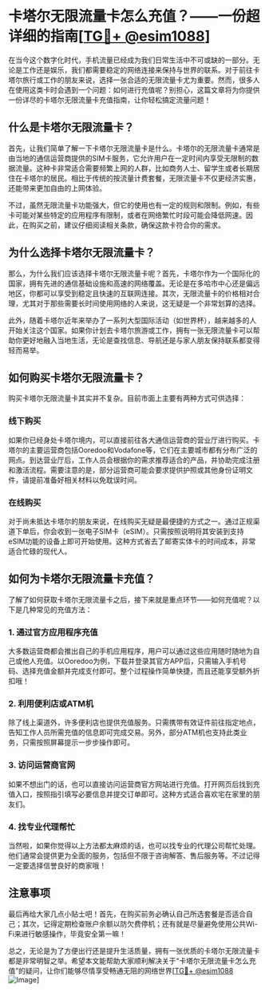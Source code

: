 # 卡塔尔无限流量卡怎么充值？——一份超详细的指南[[TG💪+ @esim1088](https://t.me/s/esim1088)]

在当今这个数字化时代，手机流量已经成为我们日常生活中不可或缺的一部分。无论是工作还是娱乐，我们都需要稳定的网络连接来保持与世界的联系。对于前往卡塔尔旅行或工作的朋友来说，选择一张合适的无限流量卡尤为重要。然而，很多人在使用这类卡时会遇到一个问题：如何进行充值呢？别担心，这篇文章将为你提供一份详尽的卡塔尔无限流量卡充值指南，让你轻松搞定流量问题！

## 什么是卡塔尔无限流量卡？

首先，让我们简单了解一下卡塔尔无限流量卡是什么。卡塔尔的无限流量卡通常是由当地的通信运营商提供的SIM卡服务，它允许用户在一定时间内享受无限制的数据流量。这种卡非常适合需要频繁上网的人群，比如商务人士、留学生或者长期居住在卡塔尔的居民。相比于传统的按流量计费套餐，无限流量卡不仅更经济实惠，还能带来更加自由的上网体验。

不过，虽然无限流量卡功能强大，但它的使用也有一定的规则和限制。例如，有些卡可能对某些特定的应用程序有限制，或者在网络繁忙时段可能会降低网速。因此，在购买之前，建议仔细阅读相关条款，确保这款卡符合你的需求。

## 为什么选择卡塔尔无限流量卡？

那么，为什么我们应该选择卡塔尔无限流量卡呢？首先，卡塔尔作为一个国际化的国家，拥有先进的通信基础设施和高速的网络覆盖。无论是在多哈市中心还是偏远地区，你都可以享受到稳定且快速的互联网连接。其次，无限流量卡的价格相对合理，尤其对于那些需要长时间使用网络的人来说，这无疑是一个非常划算的选择。

此外，随着卡塔尔近年来举办了一系列大型国际活动（如世界杯），越来越多的人开始关注这个国家。如果你计划去卡塔尔旅游或工作，拥有一张无限流量卡可以帮助你更好地融入当地生活，无论是查找信息、导航还是与家人朋友保持联系都变得轻而易举。

## 如何购买卡塔尔无限流量卡？

购买卡塔尔无限流量卡其实并不复杂。目前市面上主要有两种方式可供选择：

### 线下购买

如果你已经身处卡塔尔境内，可以直接前往各大通信运营商的营业厅进行购买。卡塔尔的主要运营商包括Ooredoo和Vodafone等，它们在主要城市都有分布广泛的网点。到达营业厅后，工作人员会根据你的需求推荐适合的产品，并协助完成注册和激活流程。需要注意的是，部分运营商可能会要求提供护照或其他身份证明文件，请提前准备好相关材料以免耽误时间。

### 在线购买

对于尚未抵达卡塔尔的朋友来说，在线购买无疑是最便捷的方式之一。通过正规渠道下单后，你会收到一张电子SIM卡（eSIM）。只需按照说明将其安装到支持eSIM功能的设备上即可开始使用。这种方式省去了邮寄实体卡的时间成本，非常适合忙碌的现代人。

## 如何为卡塔尔无限流量卡充值？

了解了如何获取卡塔尔无限流量卡之后，接下来就是重点环节——如何充值呢？以下是几种常见的充值方法：

### 1. 通过官方应用程序充值

大多数运营商都会推出自己的手机应用程序，用户可以通过这些应用随时随地为自己或他人充值。以Ooredoo为例，下载并登录其官方APP后，只需输入手机号码、选择充值金额并完成支付即可。整个过程操作简单快捷，而且还能享受额外折扣哦！

### 2. 利用便利店或ATM机

除了线上渠道外，许多便利店也提供充值服务。只需携带有效证件前往指定地点，告知工作人员所需充值的信息即可完成交易。另外，部分ATM机也支持此类业务，只需按照屏幕提示一步步操作即可。

### 3. 访问运营商官网

如果不想出门的话，也可以直接访问运营商官方网站进行充值。打开网页后找到充值入口，按照指引填写必要信息并提交订单即可。这种方式适合喜欢宅在家里的朋友们。

### 4. 找专业代理帮忙

当然啦，如果你觉得以上方法都太麻烦的话，也可以找专业的代理公司帮忙处理。他们通常会提供更为全面的服务，包括但不限于咨询解答、售后服务等。不过记得一定要选择信誉良好的商家哦！

## 注意事项

最后再给大家几点小贴士吧！首先，在购买前务必确认自己所选套餐是否适合自己；其次，记得定期检查账户余额以防欠费停机；还有就是尽量避免使用公共Wi-Fi来进行敏感操作，毕竟安全第一嘛！

总之，无论是为了方便出行还是提升生活质量，拥有一张优质的卡塔尔无限流量卡都是非常明智之举。希望本文能帮助大家顺利解决关于“卡塔尔无限流量卡怎么充值”的疑问，让你们能够尽情享受畅通无阻的网络世界[[TG💪+ @esim1088](https://t.me/s/esim1088) ![Image](https://i.postimg.cc/4NQfJmqS/Snipaste-2025-05-13-00-14-12.png)]